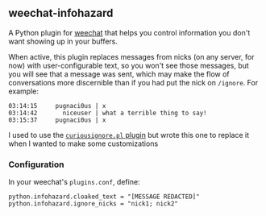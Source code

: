 ## weechat-infohazard

A Python plugin for [weechat](https://weechat.org) that helps you control
information you don't want showing up in your buffers.

When active, this plugin replaces messages from nicks (on any server, for now)
with user-configurable text, so you won't see those messages, but you will see
that a message was sent, which may make the flow of conversations more
discernible than if you had put the nick on `/ignore`. For example:

```
03:14:15     pugnaci0us | x
03:14:42       niceuser | what a terrible thing to say!
03:15:37     pugnaci0us | x
```

I used to use the [`curiousignore.pl` plugin](https://weechat.org/scripts/source/curiousignore.pl/)
but wrote this one to replace it when I wanted to make some customizations

### Configuration

In your weechat's `plugins.conf`, define:

```
python.infohazard.cloaked_text = "[MESSAGE REDACTED]"
python.infohazard.ignore_nicks = "nick1; nick2"
```
